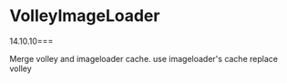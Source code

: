 VolleyImageLoader
=================

14.10.10===

Merge volley and imageloader cache. use imageloader's cache replace volley

